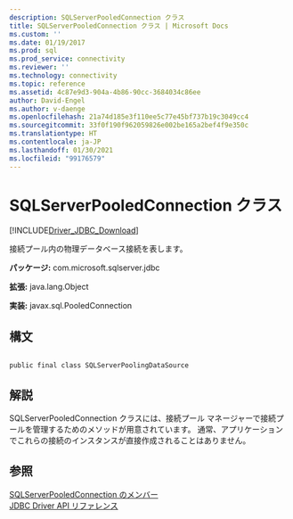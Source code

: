 ```yaml
---
description: SQLServerPooledConnection クラス
title: SQLServerPooledConnection クラス | Microsoft Docs
ms.custom: ''
ms.date: 01/19/2017
ms.prod: sql
ms.prod_service: connectivity
ms.reviewer: ''
ms.technology: connectivity
ms.topic: reference
ms.assetid: 4c87e9d3-904a-4b86-90cc-3684034c86ee
author: David-Engel
ms.author: v-daenge
ms.openlocfilehash: 21a74d185e3f110ee5c77e45bf737b19c3049cc4
ms.sourcegitcommit: 33f0f190f962059826e002be165a2bef4f9e350c
ms.translationtype: HT
ms.contentlocale: ja-JP
ms.lasthandoff: 01/30/2021
ms.locfileid: "99176579"
---
```

# <a name="sqlserverpooledconnection-class"></a>SQLServerPooledConnection クラス
[!INCLUDE[Driver_JDBC_Download](../../../includes/driver_jdbc_download.md)]

  接続プール内の物理データベース接続を表します。  
  
 **パッケージ:** com.microsoft.sqlserver.jdbc  
  
 **拡張:** java.lang.Object  
  
 **実装:** javax.sql.PooledConnection  
  
## <a name="syntax"></a>構文  
  
```  
  
public final class SQLServerPoolingDataSource  
```  
  
## <a name="remarks"></a>解説  
 SQLServerPooledConnection クラスには、接続プール マネージャーで接続プールを管理するためのメソッドが用意されています。 通常、アプリケーションでこれらの接続のインスタンスが直接作成されることはありません。  
  
## <a name="see-also"></a>参照  
 [SQLServerPooledConnection のメンバー](../../../connect/jdbc/reference/sqlserverpooledconnection-members.md)   
 [JDBC Driver API リファレンス](../../../connect/jdbc/reference/jdbc-driver-api-reference.md)  
  
  
